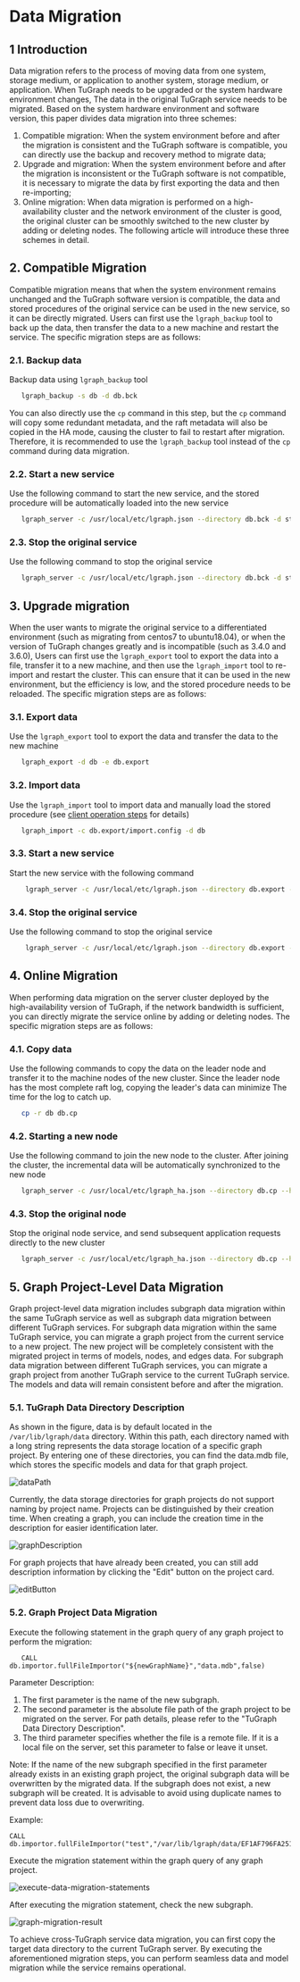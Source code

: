 # Data Migration

## 1 Introduction
Data migration refers to the process of moving data from one system, storage medium, or application to another system, storage medium, or application. When TuGraph needs to be upgraded or the system hardware environment changes,
The data in the original TuGraph service needs to be migrated. Based on the system hardware environment and software version, this paper divides data migration into three schemes:
1. Compatible migration: When the system environment before and after the migration is consistent and the TuGraph software is compatible, you can directly use the backup and recovery method to migrate data;
2. Upgrade and migration: When the system environment before and after the migration is inconsistent or the TuGraph software is not compatible, it is necessary to migrate the data by first exporting the data and then re-importing;
3. Online migration: When data migration is performed on a high-availability cluster and the network environment of the cluster is good, the original cluster can be smoothly switched to the new cluster by adding or deleting nodes.
The following article will introduce these three schemes in detail.

## 2. Compatible Migration
Compatible migration means that when the system environment remains unchanged and the TuGraph software version is compatible, the data and stored procedures of the original service can be used in the new service, so it can be directly migrated.
Users can first use the `lgraph_backup` tool to back up the data, then transfer the data to a new machine and restart the service. The specific migration steps are as follows:

### 2.1. Backup data
Backup data using `lgraph_backup` tool
```bash
   lgraph_backup -s db -d db.bck
```
You can also directly use the `cp` command in this step, but the `cp` command will copy some redundant metadata, and the raft metadata will also be copied in the HA mode, causing the cluster to fail to restart after migration.
Therefore, it is recommended to use the `lgraph_backup` tool instead of the `cp` command during data migration.

### 2.2. Start a new service
Use the following command to start the new service, and the stored procedure will be automatically loaded into the new service
```bash
   lgraph_server -c /usr/local/etc/lgraph.json --directory db.bck -d start
```

### 2.3. Stop the original service
Use the following command to stop the original service
```bash
   lgraph_server -c /usr/local/etc/lgraph.json --directory db.bck -d stop
```

## 3. Upgrade migration
When the user wants to migrate the original service to a differentiated environment (such as migrating from centos7 to ubuntu18.04), or when the version of TuGraph changes greatly and is incompatible (such as 3.4.0 and 3.6.0),
Users can first use the `lgraph_export` tool to export the data into a file, transfer it to a new machine, and then use the `lgraph_import` tool to re-import and restart the cluster.
This can ensure that it can be used in the new environment, but the efficiency is low, and the stored procedure needs to be reloaded. The specific migration steps are as follows:

### 3.1. Export data
Use the `lgraph_export` tool to export the data and transfer the data to the new machine
```bash
   lgraph_export -d db -e db.export
```

### 3.2. Import data
Use the `lgraph_import` tool to import data and manually load the stored procedure (see [client operation steps](../7.client-tools/2.cpp-client.md) for details)
```bash
   lgraph_import -c db.export/import.config -d db
```

### 3.3. Start a new service
Start the new service with the following command
```bash
    lgraph_server -c /usr/local/etc/lgraph.json --directory db.export -d start
```

### 3.4. Stop the original service
Use the following command to stop the original service
```bash
    lgraph_server -c /usr/local/etc/lgraph.json --directory db.export -d stop
```

## 4. Online Migration
When performing data migration on the server cluster deployed by the high-availability version of TuGraph, if the network bandwidth is sufficient, you can directly migrate the service online by adding or deleting nodes. The specific migration steps are as follows:

### 4.1. Copy data
Use the following commands to copy the data on the leader node and transfer it to the machine nodes of the new cluster. Since the leader node has the most complete raft log, copying the leader's data can minimize
The time for the log to catch up.
```bash
   cp -r db db.cp
```
### 4.2. Starting a new node
Use the following command to join the new node to the cluster. After joining the cluster, the incremental data will be automatically synchronized to the new node
```bash
   lgraph_server -c /usr/local/etc/lgraph_ha.json --directory db.cp --ha_conf 192.168.0.1:9090,192.168.0.2:9090,192.168.0.3:9090 -d start
```
### 4.3. Stop the original node
Stop the original node service, and send subsequent application requests directly to the new cluster
```bash
   lgraph_server -c /usr/local/etc/lgraph_ha.json --directory db.cp --ha_conf 192.168.0.1:9090,192.168.0.2:9090,192.168.0.3:9090 -d stop
```

## 5. Graph Project-Level Data Migration

Graph project-level data migration includes subgraph data migration within the same TuGraph service as well as subgraph data migration between different TuGraph services. For subgraph data migration within the same TuGraph service, you can migrate a graph project from the current service to a new project. The new project will be completely consistent with the migrated project in terms of models, nodes, and edges data. For subgraph data migration between different TuGraph services, you can migrate a graph project from another TuGraph service to the current TuGraph service. The models and data will remain consistent before and after the migration.

### 5.1. TuGraph Data Directory Description

As shown in the figure, data is by default located in the `/var/lib/lgraph/data` directory. Within this path, each directory named with a long string represents the data storage location of a specific graph project. By entering one of these directories, you can find the data.mdb file, which stores the specific models and data for that graph project.

![dataPath](../../../images/dataPath.png)

Currently, the data storage directories for graph projects do not support naming by project name. Projects can be distinguished by their creation time. When creating a graph, you can include the creation time in the description for easier identification later.

![graphDescription](../../../images/graph-description.png)

For graph projects that have already been created, you can still add description information by clicking the "Edit" button on the project card.

![editButton](../../../images/edit-button.png)

### 5.2. Graph Project Data Migration

Execute the following statement in the graph query of any graph project to perform the migration:

```
   CALL db.importor.fullFileImportor("${newGraphName}","data.mdb",false)
```

Parameter Description:
1. The first parameter is the name of the new subgraph.
2. The second parameter is the absolute file path of the graph project to be migrated on the server. For path details, please refer to the "TuGraph Data Directory Description".
3. The third parameter specifies whether the file is a remote file. If it is a local file on the server, set this parameter to false or leave it unset.

Note:
If the name of the new subgraph specified in the first parameter already exists in an existing graph project, the original subgraph data will be overwritten by the migrated data. If the subgraph does not exist, a new subgraph will be created. It is advisable to avoid using duplicate names to prevent data loss due to overwriting.

Example:

```
CALL db.importor.fullFileImportor("test","/var/lib/lgraph/data/EF1AF796FA251C1C8C9F67793D33FF17/data.mdb",false)
```

Execute the migration statement within the graph query of any graph project.

![execute-data-migration-statements](../../../images/execute-data-migration-statements.png)

After executing the migration statement, check the new subgraph.

![graph-migration-result](../../../images/graph-migration-result.png)

To achieve cross-TuGraph service data migration, you can first copy the target data directory to the current TuGraph server. By executing the aforementioned migration steps, you can perform seamless data and model migration while the service remains operational.